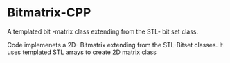 # Bitmatrix-CPP
A templated  bit -matrix class extending from the STL- bit set class.


Code implemenets a 2D- Bitmatrix extending from the STL-Bitset classes. It uses templated STL arrays to create 2D matrix class
